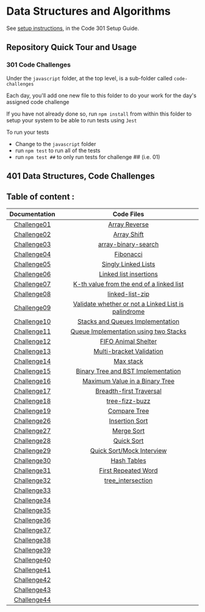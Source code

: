 # Data Structures and Algorithms

See [setup instructions](https://codefellows.github.io/setup-guide/code-301/3-code-challenges), in the Code 301 Setup Guide.

## Repository Quick Tour and Usage

### 301 Code Challenges

Under the `javascript` folder, at the top level, is a sub-folder called `code-challenges`

Each day, you'll add one new file to this folder to do your work for the day's assigned code challenge

If you have not already done so, run `npm install` from within this folder to setup your system to be able to run tests using `Jest`

To run your tests

- Change to the `javascript` folder
- run `npm test` to run all of the tests
- run `npm test ##` to only run tests for challenge ## (i.e. 01)

## 401 Data Structures, Code Challenges

## **Table of content :**

| Documentation | Code Files     |
|:-------------:|:--------------:|
| [Challenge01](./javascript/Code_Challenges/code_challenge_01/README.md)   | [Array Reverse](./javascript/Code_Challenges/code_challenge_01/README.md)  |
| [Challenge02](./javascript/Code_Challenges/code_challenge_02/README.md)   |[Array Shift](./javascript/Code_Challenges/code_challenge_02/README.md)|
| [Challenge03](./javascript/Code_Challenges/code_challenge_03/README.md)   |[array-binary-search](./javascript/Code_Challenges/code_challenge_03/README.md)|
| [Challenge04](https://docs.google.com/spreadsheets/d/17v9EHZSx1pWw0zlSFUC3xtqhZoHqw1BM5FRgKkA0nUQ/edit#gid=434282659)   |[Fibonacci](https://docs.google.com/spreadsheets/d/17v9EHZSx1pWw0zlSFUC3xtqhZoHqw1BM5FRgKkA0nUQ/edit#gid=434282659)|
| [Challenge05](./javascript/Code_Challenges/code_challenge_05/README.md)   |[Singly Linked Lists](./javascript/Code_Challenges/code_challenge_05)|
| [Challenge06](./javascript/Code_Challenges/code_challenge_06/README.md)   |[Linked list insertions](./javascript/Code_Challenges/code_challenge_06/)|
| [Challenge07](./javascript/Code_Challenges/code_challenge_07/README.md)   |[K-th value from the end of a linked list](./javascript/Code_Challenges/code_challenge_07/)|
| [Challenge08](./javascript//Code_Challenges/code_challenge_08/)   |[linked-list-zip](./javascript/Code_Challenges/code_challenge_08/README.md)|
| [Challenge09](https://docs.google.com/spreadsheets/d/1eotYV5CijiJlkBWxLlElD_krW-PlwQ-NBnpzukW1pVE/edit#gid=0)   |[Validate whether or not a Linked List is palindrome](https://docs.google.com/spreadsheets/d/1eotYV5CijiJlkBWxLlElD_krW-PlwQ-NBnpzukW1pVE/edit#gid=0)|
| [Challenge10](./javascript//Code_Challenges//code_challenge_10/README.md)   |[Stacks and Queues Implementation](./javascript/Code_Challenges/code_challenge_10/)|
| [Challenge11](./javascript//Code_Challenges/code_challenge_11/README.md)   |[Queue Implementation using two Stacks ](./javascript/Code_Challenges/code_challenge_11/)|
| [Challenge12](./javascript//Code_Challenges/code_challenge_12/README.md)   |[FIFO Animal Shelter](./javascript/Code_Challenges/code_challenge_12/AnimalShelter_queue/AnimalShelter.js)|
| [Challenge13](./javascript/Code_Challenges/code_challenge_13/README.md)   |[Multi-bracket Validation](./javascript/Code_Challenges/code_challenge_13/bracket_validator.js)|
| [Challenge14](https://docs.google.com/spreadsheets/d/1Zlrq6lnlUAVf1ySAZ-axyAxqAuwi-Wr1otVNu1OmFfU/edit#gid=478237627)   |[Max stack](https://docs.google.com/spreadsheets/d/1Zlrq6lnlUAVf1ySAZ-axyAxqAuwi-Wr1otVNu1OmFfU/edit#gid=478237627)|
| [Challenge15](./javascript/Code_Challenges/code_challenge_15/README.md)   |[Binary Tree and BST Implementation](./javascript/Code_Challenges/code_challenge_15/binary-tree.js)|
| [Challenge16](./javascript/Code_Challenges/code_challenge_16/README.md)   |[Maximum Value in a Binary Tree](./javascript/Code_Challenges/code_challenge_16/binary-tree.js)|
| [Challenge17](./javascript/Code_Challenges/code_challenge_17/README.md)   |[Breadth-first Traversal](./javascript/Code_Challenges/code_challenge_17/Breadth-first.js)|
| [Challenge18](./javascript//Code_Challenges/code_challenge_18/README.md)   |[tree-fizz-buzz](./javascript/Code_Challenges/code_challenge_18/fizz%20_buzz_tree.js)|
| [Challenge19](https://docs.google.com/spreadsheets/d/1aNHFGctrM2hOrtb5HpM4ZmqQT8cwpbwY4MfR738L5HI/edit#gid=1569103706)   |[Compare Tree](https://docs.google.com/spreadsheets/d/1aNHFGctrM2hOrtb5HpM4ZmqQT8cwpbwY4MfR738L5HI/edit#gid=1569103706)|
| [Challenge26](./javascript/Code_Challenges/code_challenge_26/README.md)   |[Insertion Sort](./javascript/Code_Challenges/code_challenge_26/insertion_sort.js)|
| [Challenge27](./javascript/Code_Challenges/code_challenge_27/README.md)   |[Merge Sort](./javascript/Code_Challenges/code_challenge_27/mergeSort.js)|
| [Challenge28](./javascript/Code_Challenges/code_challenge_28/README.md)   |[Quick Sort](./javascript/Code_Challenges/code_challenge_28/quickSort.js)|
| [Challenge29](https://docs.google.com/spreadsheets/d/1ycDLnxNeQSyUrGYdfHJkHrpRqV8IJnBjnilZglVmiAM/edit#gid=0)   |[Quick Sort/Mock Interview](https://docs.google.com/spreadsheets/d/1ycDLnxNeQSyUrGYdfHJkHrpRqV8IJnBjnilZglVmiAM/edit#gid=0)|
| [Challenge30](./javascript/Code_Challenges/code_challenge_30/README.md)   |[Hash Tables](./javascript/Code_Challenges/code_challenge_30/hashTable.js)|
| [Challenge31](./javascript/Code_Challenges/code_challenge_31/README.md)   |[First Repeated Word](./javascript/Code_Challenges/code_challenge_31/repeatedWord.js)|
| [Challenge32](./javascript/Code_Challenges/code_challenge_32/treeIntersection/README.md)   |[tree_intersection](./javascript/Code_Challenges/code_challenge_32/treeIntersection/tree-intersection.js)|
| [Challenge33]()   |[]()|
| [Challenge34]()   |[]()|
| [Challenge35]()   |[]()|
| [Challenge36]()   |[]()|
| [Challenge37]()   |[]()|
| [Challenge38]()   |[]()|
| [Challenge39]()   |[]()|
| [Challenge40]()   |[]()|
| [Challenge41]()   |[]()|
| [Challenge42]()   |[]()|
| [Challenge43]()   |[]()|
| [Challenge44]()   |[]()|


